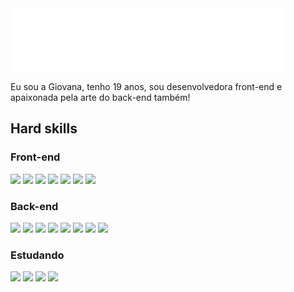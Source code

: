 <img src="https://github.com/giovanappedrozo/giovanappedrozo/blob/main/helloWorld.svg" alt="Hello world!" />

Eu sou a Giovana, tenho 19 anos, sou desenvolvedora front-end e apaixonada pela arte do back-end também!

<h2>Hard skills</h2>
<h3>Front-end</h3>
<div>  
  <img src="https://emojis.slackmojis.com/emojis/images/1643514112/719/html5.png?1643514112" width="30" />
  <img src="https://emojis.slackmojis.com/emojis/images/1643514272/2411/css.jpg?1643514272" width="30" />
  <img src="https://emojis.slackmojis.com/emojis/images/1643514187/1538/bootstrap.png?1643514187" width="30" />
  <img src="https://emojis.slackmojis.com/emojis/images/1643514058/151/javascript.png?1643514058" width="30" />
  <img src="https://emojis.slackmojis.com/emojis/images/1643514185/1512/jquery.png?1643514185" width="30" />
  <img src="https://emojis.slackmojis.com/emojis/images/1643514173/1383/typescript.png?1643514173" width="30" />
  <img src="https://emojis.slackmojis.com/emojis/images/1643514155/1161/react.png?1643514155" width="30" />
</div>

<h3>Back-end</h3>
<div>
  <img src="https://emojis.slackmojis.com/emojis/images/1643514480/4638/c-lang.png?1643514480" width="30" />
  <img src="https://emojis.slackmojis.com/emojis/images/1643514067/232/java.png?1643514067" width="30" />
  <img src="https://emojis.slackmojis.com/emojis/images/1643514056/130/php.png?1643514056" width="30" />
  <img src="https://emojis.slackmojis.com/emojis/images/1643514422/3999/csharp.png?1643514422" width="30" />
  <img src="https://emojis.slackmojis.com/emojis/images/1643514064/198/postgresql.png?1643514064" width="30" />
  <img src="https://emojis.slackmojis.com/emojis/images/1643514462/4439/mysql.png?1643514462" width="30" />
  <img src="https://emojis.slackmojis.com/emojis/images/1643514760/7685/git.png?1643514760" width="30" />
  <img src="https://emojis.slackmojis.com/emojis/images/1643514236/2035/svn.png?1643514236" width="30" />
</div>

<h3>Estudando</h3>
<div>
  <img src="https://emojis.slackmojis.com/emojis/images/1643514044/32/python.png?1643514044" width="30" />
  <img src="https://emojis.slackmojis.com/emojis/images/1643514082/390/redux.png?1643514082" width="30" />
  <img src="https://emojis.slackmojis.com/emojis/images/1643514817/8322/figma.png?1643514817" width="30" />
  <img src="https://emojis.slackmojis.com/emojis/images/1645045595/53111/react_native.png?1645045595" width="30" />
</div>

<!--
**giovanappedrozo/giovanappedrozo** is a ✨ _special_ ✨ repository because its `README.md` (this file) appears on your GitHub profile.

Here are some ideas to get you started:

- 🔭 I’m currently working on ...
- 🌱 I’m currently learning ...
- 👯 I’m looking to collaborate on ...
- 🤔 I’m looking for help with ...
- 💬 Ask me about ...
- 📫 How to reach me: ...
- 😄 Pronouns: ...
- ⚡ Fun fact: ...
-->
